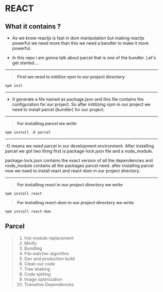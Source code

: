 # REACT

## What it contains ?

- As we know reactjs is fast in dom manipulation but making reactjs powerful we need more than this we need a bandler to make it more powerful.

- In this repo i am gonna talk about parcel that is one of the bundler. Let's get started....

---

> **First we need to _initilize npm_ to our project directory**

```
npm init
```

---

- It generate a file named as package.json and this file contains the configuration for our project. So after initilizing npm in our project we need to install parcel (bundler) for our project.

---

> **For installing _parcel_ we write**

```
npm install -D parcel
```

---

-D means we need parcel in our development environment. After installing parcel we got two thing first is package-lock.json file and a node_module.

package-lock.json contains the exact version of all the dependencies and node_module contains all the packages parcel need.
after installing parcel now we need to install react and react-dom in our project directory.

---

> **For installing _react_ in our project directory we write**

```
npm install react
```

> **For installing _react-dom_ in our project directory we write**

```
npm install react-dom
```

## Parcel

> 1. Hot module replacement
> 2. Minify
> 3. Bundling
> 4. File watcher algorithm
> 5. Dev and production build
> 6. Clean our code
> 7. Tree shaking
> 8. Code spliting
> 9. Image optimization
> 10. Transitive Dependencies
